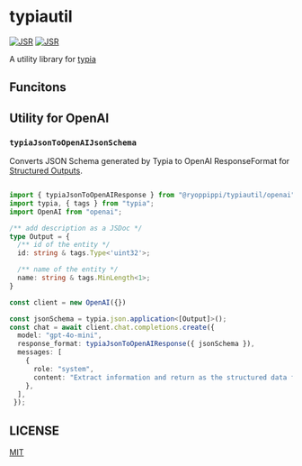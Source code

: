 # typiautil

[![JSR](https://jsr.io/badges/@ryoppippi/typiautil)](https://jsr.io/@ryoppippi/typiautil)
[![JSR](https://jsr.io/badges/@ryoppippi/typiautil/score)](https://jsr.io/@ryoppippi/typiautil)

A utility library for [typia](https://typia.io/)

## Funcitons 

## Utility for OpenAI

### `typiaJsonToOpenAIJsonSchema`

Converts JSON Schema generated by Typia to OpenAI ResponseFormat for [Structured Outputs](https://platform.openai.com/docs/guides/structured-outputs).


```ts

import { typiaJsonToOpenAIResponse } from "@ryoppippi/typiautil/openai";
import typia, { tags } from "typia";
import OpenAI from "openai";

/** add description as a JSDoc */
type Output = {
  /** id of the entity */
  id: string & tags.Type<'uint32'>;

  /** name of the entity */
  name: string & tags.MinLength<1>;
}

const client = new OpenAI({})

const jsonSchema = typia.json.application<[Output]>();
const chat = await client.chat.completions.create({
  model: "gpt-4o-mini",
  response_format: typiaJsonToOpenAIResponse({ jsonSchema }),
  messages: [
    {
      role: "system",
      content: "Extract information and return as the structured data following schema",
    },
  ],
 });
```

## LICENSE

[MIT](./LICENSE)
